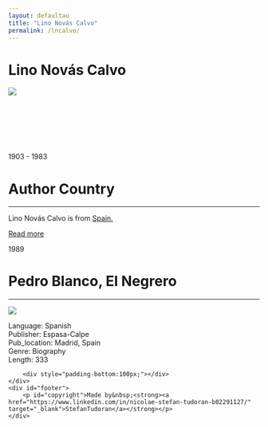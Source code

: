 ```yaml
---
layout: defaultau
title: "Lino Novás Calvo"
permalink: /lncalvo/
---
```

<!-- partial:index.partial.html -->
<div class="content">
    <h1>Lino Novás Calvo</h1>
    <div class="quote">
        <div><img src="https://www.literatura.us/lino/lnc.jpg" class="logo"></div>
    </div>
    <div class="timeline">
        <div style="padding-bottom:100px;"></div>
        <div class="block">
            <div class="date right"><p class="right">1903 - 1983</p></div>
            <div class="dot"></div>
            <div class="left first">
            <div class="author_country">
                <h1>Author Country</h1><hr>
            <div class="aclocation"><p>Lino Novás Calvo is from <a href="{{ site.baseurl }}/2"> Spain.</a></p></div>
                <div class="acreadmore"><a href="https://es.wikipedia.org/wiki/Lino_Nov%C3%A1s_Calvo" target="_blank">Read more</a></div>
            </div>
            </div>
        </div>
        <div class="block">
            <div class="date left"><p class="left">1989</p></div>
            <div class="dot"></div>
            <div class="right">
                <h1>Pedro Blanco, El Negrero</h1><hr>
                <p><img src="https://m.media-amazon.com/images/I/51PMChEjuML._SY291_BO1,204,203,200_QL40_FMwebp_.jpg"></p>
                <p>
                Language: Spanish<br/>
                Publisher: Espasa-Calpe<br/>
                Pub_location: Madrid, Spain<br/>
                Genre: Biography<br/>
                Length: 333</p>
            </div>
        </div>

        <div style="padding-bottom:100px;"></div>
    </div>
    <div id="footer">
        <p id="copyright">Made by&nbsp;<strong><a href="https://www.linkedin.com/in/nicolae-stefan-tudoran-b02291127/" target="_blank">StefanTudoran</a></strong></p>
    </div>
</div>
<!-- partial -->
  <script src='https://cdnjs.cloudflare.com/ajax/libs/jquery/3.1.1/jquery.min.js'></script><script  src="assets/js/authorscript.js"></script>
